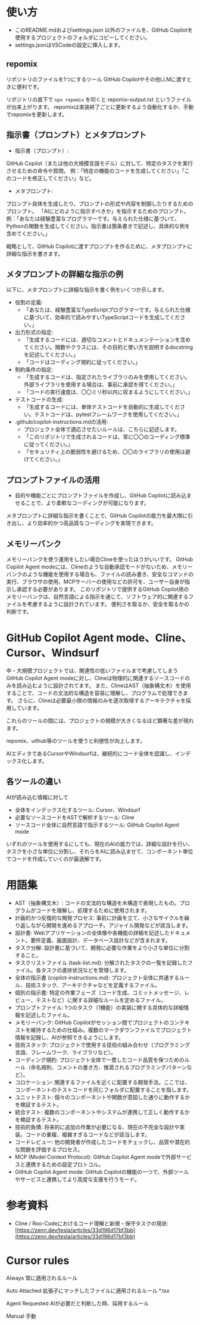 # 使い方

* このREADME.mdおよびsettings.json	以外のファイルを、GitHub Copilotを使用するプロジェクトのフォルダにコピーしてください。
* settings.jsonはVSCodeの設定に挿入します。

## repomix

リポジトリのファイルを1つにするツール
GitHub Copilotやその他LLMに渡すときに便利です。

リポジトリの直下で `npx repomix` を叩くと repomix-output.txt というファイルが出来上がります。
repomixは実装終了ごとに更新するよう自動化するか、手動でrepomixを更新します。

## 指示書（プロンプト）とメタプロンプト

* 指示書（プロンプト）:

GitHub Copilot（または他の大規模言語モデル）に対して、特定のタスクを実行させるための命令や質問。
例：「特定の機能のコードを生成してください」「このコードを修正してください」など。

* メタプロンプト:

プロンプト自体を生成したり、プロンプトの形式や内容を制御したりするためのプロンプト。
「AIにどのように指示すべきか」を指示するためのプロンプト。
例：「あなたは経験豊富なプログラマーです。与えられた仕様に基づいて、Pythonの関数を生成してください。指示書は箇条書きで記述し、具体的な例を含めてください。」

戦略として、GitHub Copilotに渡すプロンプトを作るために、メタプロンプトに詳細な指示を書きます。

## メタプロンプトの詳細な指示の例

以下に、メタプロンプトに詳細な指示を書く例をいくつか示します。

* 役割の定義:
    * 「あなたは、経験豊富なTypeScriptプログラマーです。与えられた仕様に基づいて、効率的で読みやすいTypeScriptコードを生成してください。」
* 出力形式の指定:
    * 「生成するコードには、適切なコメントとドキュメンテーションを含めてください。関数やクラスには、その目的と使い方を説明するdocstringを記述してください。」
    * 「コードはコーディング規約に従ってください。」
* 制約条件の指定:
    * 「生成するコードは、指定されたライブラリのみを使用してください。外部ライブラリを使用する場合は、事前に承認を得てください。」
    * 「コードの実行速度は、〇〇ミリ秒以内に収まるようにしてください。」
* テストコードの生成:
    * 「生成するコードには、単体テストコードを自動的に生成してください。テストコードは、pytestフレームワークを使用してください。」
* .github/copilot-instructions.mdの活用:
    * プロジェクト全体で適応させたいルールは、こちらに記述します。
    * 「このリポジトリで生成されるコードは、常に〇〇のコーディング標準に従ってください。」
    * 「セキュリティ上の脆弱性を避けるため、〇〇のライブラリの使用は避けてください。」

## プロンプトファイルの活用

* 目的や機能ごとにプロンプトファイルを作成し、GitHub Copilotに読み込ませることで、より柔軟なコーディングが可能になります。

メタプロンプトに詳細な指示を書くことで、GitHub Copilotの能力を最大限に引き出し、より効率的かつ高品質なコーディングを実現できます。



## メモリーバンク

メモリーバンクを使う運用をしたい場合Clineを使ったほうがいいです。
GitHub Copilot Agent modeには、Clineのような自動承認モードがないため、メモリーバンクのような機能を使用する場合も、ファイルの読み書き、安全なコマンドの実行、ブラウザの使用、MCPサーバーの使用などの許可を、ユーザー自身が指示し承認する必要があります。
このリポジトリで提供するGitHub Copilot用のメモリーバンクは、自然言語による指示を通じて、ソフトウェア的に関連するファイルを考慮するように設計されています。
便利さを取るか、安全を取るかの判断です。

# GitHub Copilot Agent mode、Cline、Cursor、Windsurf

中・大規模プロジェクトでは、関連性の低いファイルまで考慮してしまうGitHub Copilot Agent modeに対し、Clineは物理的に関連するソースコードのみを読み込むように設計されてます。
また、ClineはAST（抽象構文木）を使用することで、コードの文法的な構造を容易に理解し、プログラムで処理できます。
さらに、Clineは必要最小限の情報のみを逐次取得するアーキテクチャを採用しています。

これらのツールの間には、プロジェクトの規模が大きくなるほど顕著な差が現れます。

repomix、uithub等のツールを使うと利便性が向上します。

AIエディタであるCursorやWindsurfは、継続的にコード全体を認識し、インデックス化します。

## 各ツールの違い

AIが読み込む情報に対して

* 全体をインデックス化するツール: Cursor、Windsurf
* 必要なソースコードをASTで解析するツール: Cline
* ソースコード全体に自然言語で指示するツール: GitHub Copilot Agent mode

いずれのツールを使用するにしても、現在のAIの能力では、詳細な設計を行い、タスクを小さな単位に分割し、それらをAIに読み込ませて、コンポーネント単位でコードを作成していくのが最適解です。

# 用語集

* AST（抽象構文木）: コードの文法的な構造を木構造で表現したもの。プログラムがコードを理解し、処理するために使用されます。
* 計画的かつ反復的な開発プロセス: 事前に計画を立て、小さなサイクルを繰り返しながら開発を進めるアプローチ。アジャイル開発などが該当します。
* 設計書: Webアプリケーションの全体像や各機能の詳細を記述したドキュメント。要件定義、画面設計、データベース設計などが含まれます。
* タスク分解: 設計書に基づいて、開発に必要な作業をより小さな単位に分割すること。
* タスクリストファイル (task-list.md): 分解されたタスクの一覧を記録したファイル。各タスクの進捗状況などを管理します。
* 全体の指示書 (copilot-instructions.md): プロジェクト全体に共通するルール、技術スタック、アーキテクチャなどを定義するファイル。
* 個別の指示書: 特定の作業フェーズ（コード生成、コミットメッセージ、レビュー、テストなど）に関する詳細なルールを定めるファイル。
* プロンプトファイル: 1つのタスク（1機能）の実装に関する具体的な詳細情報を記述したファイル。
* メモリーバンク: GitHub Copilotがセッション間でプロジェクトのコンテキストを維持するための仕組み。複数のマークダウンファイルでプロジェクト情報を記録し、AIが参照できるようにします。
* 技術スタック: プロジェクトで使用する技術の組み合わせ（プログラミング言語、フレームワーク、ライブラリなど）。
* コーディング規約: プロジェクト全体で一貫したコード品質を保つためのルール（命名規則、コメントの書き方、推奨されるプログラミングパターンなど）。
* コロケーション: 関連するファイルを近くに配置する開発手法。ここでは、コンポーネントのテストコードを同じフォルダに配置することを指します。
* ユニットテスト: 個々のコンポーネントや関数が意図した通りに動作するかを検証するテスト。
* 統合テスト: 複数のコンポーネントやシステムが連携して正しく動作するかを検証するテスト。
* 技術的負債: 将来的に追加の作業が必要になる、現在の不完全な設計や実装。コードの重複、複雑すぎるコードなどが該当します。
* コードレビュー: 他の開発者が作成したコードをチェックし、品質や潜在的な問題を評価するプロセス。
* MCP (Model Context Protocol): GitHub Copilot Agent modeで外部サービスと連携するための設定プロトコル。
* GitHub Copilot Agent mode: GitHub Copilotの機能の一つで、外部ツールやサービスと連携してより高度な支援を行うモード。

# 参考資料

* Cline / Roo-Codeにおけるコード理解と新規・保守タスクの現状: [https://zenn.dev/tesla/articles/33d196d17bf3bb](https://zenn.dev/tesla/articles/33d196d17bf3bb)







# Cursor rules

Always
常に適用されるルール

Auto Attached
拡張子にマッチしたファイルに適用されるルール
*.tsx

Agent Requested
AIが必要だと判断した時、採用するルール

Manual
手動





